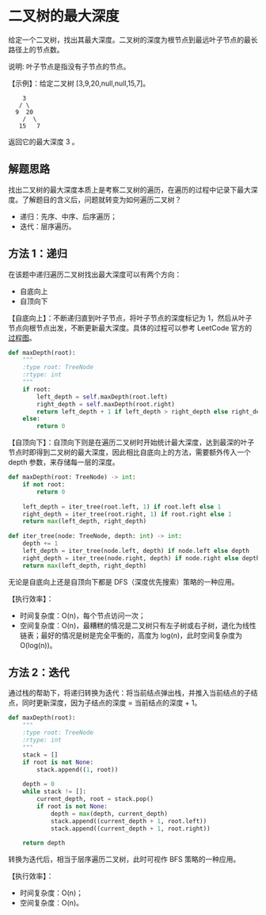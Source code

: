 # 二叉树的最大深度
给定一个二叉树，找出其最大深度。二叉树的深度为根节点到最远叶子节点的最长路径上的节点数。

说明: 叶子节点是指没有子节点的节点。

【示例】：给定二叉树 [3,9,20,null,null,15,7]。
```
    3
   / \
  9  20
    /  \
   15   7
```
返回它的最大深度 3 。

## 解题思路
找出二叉树的最大深度本质上是考察二叉树的遍历，在遍历的过程中记录下最大深度。了解题目的含义后，问题就转变为如何遍历二叉树？
- 递归：先序、中序、后序遍历；
- 迭代：层序遍历。

## 方法 1：递归
在该题中递归遍历二叉树找出最大深度可以有两个方向：
- 自底向上
- 自顶向下

【自底向上】：不断递归直到叶子节点，将叶子节点的深度标记为 1，然后从叶子节点向根节点出发，不断更新最大深度。具体的过程可以参考 LeetCode 官方的[过程图](https://leetcode-cn.com/problems/maximum-depth-of-binary-tree/solution/er-cha-shu-de-zui-da-shen-du-by-leetcode/)。
```python
def maxDepth(root):
    """
    :type root: TreeNode
    :rtype: int
    """
    if root:
        left_depth = self.maxDepth(root.left)
        right_depth = self.maxDepth(root.right)
        return left_depth + 1 if left_depth > right_depth else right_depth + 1
    else:
        return 0

```

【自顶向下】：自顶向下则是在遍历二叉树时开始统计最大深度，达到最深的叶子节点时即得到二叉树的最大深度，因此相比自底向上的方法，需要额外传入一个 depth 参数，来存储每一层的深度。
```python
def maxDepth(root: TreeNode) -> int:
    if not root:
        return 0
        
    left_depth = iter_tree(root.left, 1) if root.left else 1
    right_depth = iter_tree(root.right, 1) if root.right else 1
    return max(left_depth, right_depth)
    
def iter_tree(node: TreeNode, depth: int) -> int:
    depth += 1
    left_depth = iter_tree(node.left, depth) if node.left else depth
    right_depth = iter_tree(node.right, depth) if node.right else depth
    return max(left_depth, right_depth)

```

无论是自底向上还是自顶向下都是 DFS（深度优先搜索）策略的一种应用。

【执行效率】：
- 时间复杂度：O(n)，每个节点访问一次；
- 空间复杂度：O(n)，最糟糕的情况是二叉树只有左子树或右子树，退化为线性链表；最好的情况是树是完全平衡的，高度为 log(n)，此时空间复杂度为 O(log(n))。

## 方法 2：迭代
通过栈的帮助下，将递归转换为迭代：将当前结点弹出栈，并推入当前结点的子结点，同时更新深度，因为子结点的深度 = 当前结点的深度 + 1。
```python
def maxDepth(root):
    """
    :type root: TreeNode
    :rtype: int
    """ 
    stack = []
    if root is not None:
        stack.append((1, root))
        
    depth = 0
    while stack != []:
        current_depth, root = stack.pop()
        if root is not None:
            depth = max(depth, current_depth)
            stack.append((current_depth + 1, root.left))
            stack.append((current_depth + 1, root.right))
        
    return depth

```

转换为迭代后，相当于层序遍历二叉树，此时可视作 BFS 策略的一种应用。

【执行效率】：
- 时间复杂度：O(n)；
- 空间复杂度：O(n)。

